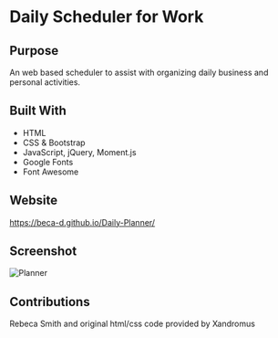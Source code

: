# Daily Scheduler for Work

## Purpose
An web based scheduler to assist with organizing daily business and personal activities.

## Built With 
* HTML
* CSS & Bootstrap
* JavaScript, jQuery, Moment.js
* Google Fonts
* Font Awesome

## Website
https://beca-d.github.io/Daily-Planner/

## Screenshot
![Planner](https://user-images.githubusercontent.com/67708213/172750963-dda813a4-57d3-4b9e-86f4-a939fd5ede21.JPG)

## Contributions 
Rebeca Smith and original html/css code provided by Xandromus
